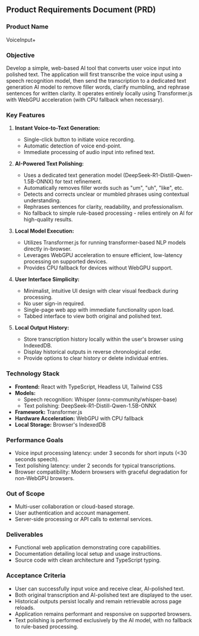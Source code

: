## Product Requirements Document (PRD)

### Product Name
VoiceInput+

### Objective
Develop a simple, web-based AI tool that converts user voice input into polished text. The application will first transcribe the voice input using a speech recognition model, then send the transcription to a dedicated text generation AI model to remove filler words, clarify mumbling, and rephrase sentences for written clarity. It operates entirely locally using Transformer.js with WebGPU acceleration (with CPU fallback when necessary).

### Key Features

1. **Instant Voice-to-Text Generation:**
   - Single-click button to initiate voice recording.
   - Automatic detection of voice end-point.
   - Immediate processing of audio input into refined text.

2. **AI-Powered Text Polishing:**
   - Uses a dedicated text generation model (DeepSeek-R1-Distill-Qwen-1.5B-ONNX) for text refinement.
   - Automatically removes filler words such as "um", "uh", "like", etc.
   - Detects and corrects unclear or mumbled phrases using contextual understanding.
   - Rephrases sentences for clarity, readability, and professionalism.
   - No fallback to simple rule-based processing - relies entirely on AI for high-quality results.

3. **Local Model Execution:**
   - Utilizes Transformer.js for running transformer-based NLP models directly in-browser.
   - Leverages WebGPU acceleration to ensure efficient, low-latency processing on supported devices.
   - Provides CPU fallback for devices without WebGPU support.

4. **User Interface Simplicity:**
   - Minimalist, intuitive UI design with clear visual feedback during processing.
   - No user sign-in required.
   - Single-page web app with immediate functionality upon load.
   - Tabbed interface to view both original and polished text.

5. **Local Output History:**
   - Store transcription history locally within the user's browser using IndexedDB.
   - Display historical outputs in reverse chronological order.
   - Provide options to clear history or delete individual entries.

### Technology Stack
- **Frontend:** React with TypeScript, Headless UI, Tailwind CSS
- **Models:** 
  - Speech recognition: Whisper (onnx-community/whisper-base)
  - Text polishing: DeepSeek-R1-Distill-Qwen-1.5B-ONNX
- **Framework:** Transformer.js
- **Hardware Acceleration:** WebGPU with CPU fallback
- **Local Storage:** Browser's IndexedDB

### Performance Goals
- Voice input processing latency: under 3 seconds for short inputs (<30 seconds speech).
- Text polishing latency: under 2 seconds for typical transcriptions.
- Browser compatibility: Modern browsers with graceful degradation for non-WebGPU browsers.

### Out of Scope
- Multi-user collaboration or cloud-based storage.
- User authentication and account management.
- Server-side processing or API calls to external services.

### Deliverables
- Functional web application demonstrating core capabilities.
- Documentation detailing local setup and usage instructions.
- Source code with clean architecture and TypeScript typing.

### Acceptance Criteria
- User can successfully input voice and receive clear, AI-polished text.
- Both original transcription and AI-polished text are displayed to the user.
- Historical outputs persist locally and remain retrievable across page reloads.
- Application remains performant and responsive on supported browsers.
- Text polishing is performed exclusively by the AI model, with no fallback to rule-based processing.

